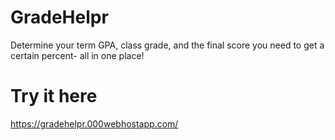 # GradeHelpr
Determine your term GPA, class grade, and the final score you need to get a certain percent- all in one place!

# Try it here
https://gradehelpr.000webhostapp.com/



